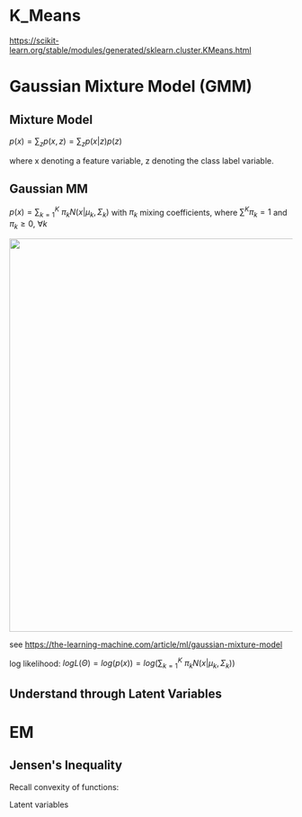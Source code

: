 # K_Means

https://scikit-learn.org/stable/modules/generated/sklearn.cluster.KMeans.html

# Gaussian Mixture Model (GMM)

## Mixture Model

$p(x) = \sum_z p(x, z) = \sum_z p(x|z)p(z)$

where x denoting a feature variable, z denoting the class label variable.

## Gaussian MM

$p(x) = {\sum_{k=1}}^K \ \pi_k N(x|\mu_k, \Sigma_k)$ with $\pi_k$ mixing coefficients, where $\sum^K \pi_k = 1$ and $\pi_k \geq 0, \ \forall k$

<img src='https://github.com/Pipapplepie/DDA3020-Machine-Learning/assets/107236740/a31abbc6-924d-42c6-8751-1478b808f490' width=700>

see https://the-learning-machine.com/article/ml/gaussian-mixture-model

log likelihood: $log L(\Theta) = log(p(x)) = log({\sum_{k=1}}^K \ \pi_k N(x|\mu_k, \Sigma_k))$

## Understand through Latent Variables



# EM

## Jensen's Inequality

Recall convexity of functions:

Latent variables
